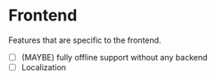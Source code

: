# Frontend

Features that are specific to the frontend. 

- [ ] (MAYBE) fully offline support without any backend
- [ ] Localization